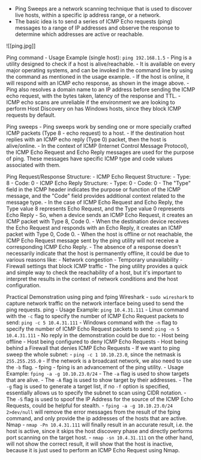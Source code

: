 - Ping Sweeps are a network scanning technique that is used to discover live hosts, within a specific ip address range, or a network.
- The basic idea is to send a series of ICMP Echo requests (ping) messages to a range of IP addresses and observe the response to determine which addresses are active or reachable.

![[ping.jpg]]

Ping command
	- Usage Example (single host): `ping 192.168.1.5`
	- Ping is a utility designed to check if a host is alive/reachable.
	- It is available on every major operating systems, and can be invoked in the command line by using the command as mentioned in the usage example.
	- If the host is online, it will respond with an ICMP echo response, as shown in the image above.
	- Ping also resolves a domain name to an IP address before sending the ICMP echo request, with the bytes taken, latency of the response and TTL.
	- ICMP echo scans are unreliable if the environment we are looking to perform Host Discovery on has Windows hosts, since they block ICMP requests by default.

Ping sweeps
	- Ping sweeps work by sending one or more specially crafted ICMP packets (Type 8 - echo request) to a host.
	- If the destination host replies with an ICMP echo reply (Type 0) packet, then the host is alive/online.
	- In the context of ICMP (Internet Control Message Protocol), the ICMP Echo Request and Echo Reply messages are used for the purpose of ping. These messages have specific ICMP type and code values associated with them.

Ping Request/Response Structure:
	- ICMP Echo Request Structure:
		 - Type: 8
		 - Code: 0
	 - ICMP Echo Reply Structure:
		 - Type: 0
		 - Code: 0
	- The "Type" field in the ICMP header indicates the purpose or function of the ICMP message, and the "Code" field provides additional context related to the message type.
	- In the case of ICMP Echo Request and Echo Reply, the Type value 8 represents Echo Request, and the Type value 0 represents Echo Reply
	- So, when a device sends an ICMP Echo Request, it creates an ICMP packet with Type 8, Code 0.
	- When the destination device receives the Echo Request and responds with an Echo Reply, it creates an ICMP packet with Type 0, Code 0.
	- When the host is offline or not reachable, the ICMP Echo Request message sent by the ping utility will not receive a corresponding ICMP Echo Reply.
	- The absence of a response doesn't necessarily indicate that the host is permanently offline, it could be due to various reasons like:
		- Network congestion
		- Temporary unavailability
		- Firewall settings that block ICMP traffic
	- The ping utility provides a quick and simple way to check the reachability of a host, but it's important to interpret the results in the context of network conditions and the host configuration.

Practical Demonstration using ping and fping
	Wireshark
		- `sudo wireshark` to capture network traffic on the network interface being used to send the ping requests.
	ping
		- Usage Example: `ping 10.4.31.111`
		- Linux command with the `-c` flag to specify the number of ICMP Echo Request packets to send: `ping -c 5 10.4.31.111`
		- Windows command with the `-n` flag to specify the number of ICMP Echo Request packets to send: `ping -n 5 10.4.31.111`
		- No reply in the demonstration could be due to:
			- Host being offline
			- Host being configured to deny ICMP Echo Requests
			- Host being behind a Firewall that denies ICMP Echo Requests
		- If we want to ping sweep the whole subnet:
			- `ping -c 1 10.10.23.0`, since the netmask is `255.255.255.0`
			- If the network is a broadcast network, we also need to use the `-b` flag.
	- fping
		- fping is an advancement of the ping utility.
		- Usage Example: `fping -a -g 10.10.23.0/24`
		- The `-a` flag is used to show targets that are alive.
		- The `-A` flag is used to show target by their addresses.
		- The `-g` flag is used to generate a target list, if no `-f` option is specified, essentially allows us to specify the subnet to scan using CIDR notation.
		- The `-S` flag is used to spoof the IP Address for the source of the ICMP Echo Requests, could be helpful for stealth.
		- `fping -a -g 10.10.23.0/24 2>dev/null` will remove the error messages from the result of the fping command, and only provide the ip addresses of the hosts that are active.
	Nmap
		- `nmap -Pn 10.4.31.111` will finally result in an accurate result, i.e. the host is active, since it skips the host discovery phase and directly performs port scanning on the target host.
		- `nmap -sn 10.4.31.111` on the other hand, will not show the correct result, it will show that the host is inactive, because it is just used to perform an ICMP Echo Request using Nmap.